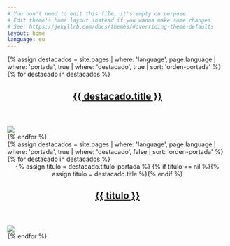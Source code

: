 ```yaml
---
# You don't need to edit this file, it's empty on purpose.
# Edit theme's home layout instead if you wanna make some changes
# See: https://jekyllrb.com/docs/themes/#overriding-theme-defaults
layout: home
language: eu
---
```


<div class="row">
{% assign destacados = site.pages | where: 'language', page.language
                                  | where: 'portada', true
                                  | where: 'destacado', true
                                  | sort: 'orden-portada' %}
{% for destacado in destacados %}
  <div class="col-md-6">
    <article>
      <header class="text-center">
        <h1 ><a href="{{ destacado.url | prepend: site.baseurl | prepend: site.url }}" title="{{ destacado.title }}">{{ destacado.title }}</a></h1>
      </header>
      <div class="row">
        <div class="marco-foto">
          <img class="img-responsive center-block"
               src="{{ "/assets/images/pages/" | append: destacado.image-teaser | prepend: site.baseurl | prepend: site.url }}">
        </div>
      </div>
    </article>
  </div>
{% endfor %}
</div>

<div class="row">
{% assign destacados = site.pages | where: 'language', page.language
                                  | where: 'portada', true
                                  | where: 'destacado', false
                                  | sort: 'orden-portada' %}
{% for destacado in destacados %}
  <div class="col-md-4 con-padding">
    <article>
      <header class="text-center">
        {% assign titulo = destacado.titulo-portada %}
        {% if titulo == nil %}{% assign titulo = destacado.title %}{% endif %}
        <h1 class="h2"><a href="{{ destacado.url | prepend: site.baseurl | prepend: site.url }}" title="{{ titulo }}">{{ titulo }}</a></h1>
      </header>
      <div class="row">
        <div class="marco-foto">
          <img class="img-responsive center-block"
               src="{{ "/assets/images/pages/" | append: destacado.image-teaser | prepend: site.baseurl | prepend: site.url }}">
        </div>
      </div>
    </article>
  </div>
{% endfor %}
</div>
